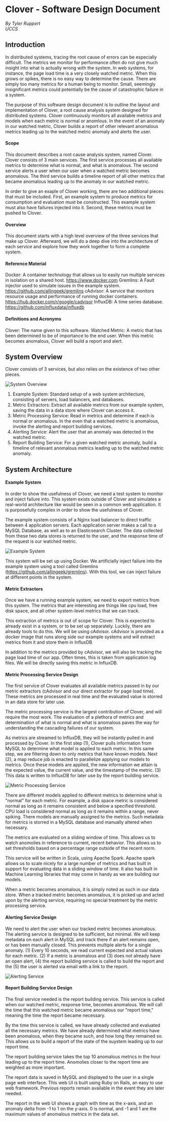 Clover - Software Design Document
==========

*By Tyler Ruppert  
UCCS*

Introduction
----------
In distributed systems, tracing the root cause of errors can be especially difficult.  The metrics we monitor for performance often do not give much insight into what is actually wrong with the system.  In web systems, for instance, the page load time is a very closely watched metric.  When this grows or spikes, there is no easy way to determine the cause.  There are simply too many metrics for a human being to monitor.  Small, seemingly insignificant metrics could potentially be the cause of catastrophic failure in a system.

The purpose of this software design document is to outline the layout and implementation of Clover, a root cause analysis system designed for distributed systems.  Clover continuously monitors all available metrics and models when each metric is normal or anomlous.  In the event of an anomaly in our watched metric, Clover builds a report of other relevant anomalous metrics leading up to the watched metric anomaly and alerts the user.

#### Scope
This document describes a root cause analysis system, named Clover.  Clover consists of 3 main services.  The first service processes all available metrics to determine what is normal, and what is anomalous.  The second service alerts a user when our user when a watched metric becomes anomalous.  The third service builds a timeline report of all other metrics that became anomalous leading up to the anomaly in our watched metric. 

In order to give an exaple of Clover working, there are two additional pieces that must be included.  First, an example system to produce metrics for consumption and evaluation must be constructed.  This example system must also have failures injected into it.  Second, these metrics must be pushed to Clover.

#### Overview
This document starts with a high level overview of the three services that make up Clover.  Afterward, we will do a deep dive into the architecture of each service and explore how they work together to form a complete system.

#### Reference Material
Docker: A container technology that allows us to easily run multiple services in isolation on a shared host.  https://www.docker.com
Gremlins: A Fault injector used to simulate issues in the example system.  https://github.com/allingeek/gremlins
cAdvisor: A service that monitors resource usage and performance of running docker containers.  https://hub.docker.com/r/google/cadvisor
InfluxDB: A time series database.  https://github.com/influxdata/influxdb

#### Definitions and Acronyms
Clover: The name given to this software.
Watched Metric: A metric that has been determined to be of importance to the end user.  When this metric becomes anomalous, Clover will build a report and alert.

System Overview
----------
Clover consists of 3 services, but also relies on the existence of two other pieces.

![System Overview](https://raw.githubusercontent.com/truppert/clover/master/system-overview.png)

1. Example System: Standard setup of a web system architecture, consisting of servers, load balancers, and databases.
2. Metric Extractors: Extract all available metrics from our example system, saving the data in a data store where Clover can access it.
3. Metric Processing Service: Read in metrics and determine if each is normal or anomalous.  In the even that a watched metric is anomalous, invoke the alerting and report building services.
4. Alerting Service: Alert the user that an anomaly was detected in the watched metric.
5. Report Building Service: For a given watched metric anomaly, build a timeline of relevant anomalous metrics leading up to the watched metric anomaly.

System Architecture
----------

#### Example System
In order to show the usefulness of Clover, we need a test system to monitor and inject failure into.  This system exists outside of Clover and simulates a real-world architecture like would be seen in a common web application.  It is purposefully complex in order to show the usefulness of Clover.

The example system consists of a Nginx load balancer to direct traffic between 4 application servers.  Each application server makes a call to a MySQL Database, as well as to an Elasticsearch Cluster.  The data collected from these two data stores is returned to the user, and the response time of the request is our watched metric.

![Example System](https://raw.githubusercontent.com/truppert/clover/master/example-system.png)

This system will be set up using Docker.  We artificially inject failure into the example system using a tool called Gremlins (https://github.com/allingeek/gremlins).  With this tool, we can inject failure at different points in the system.

#### Metric Extractors
Once we have a running example system, we need to export metrics from this system.  The metrics that are interesting are things like cpu load, free disk space, and all other system-level metrics that we can track.  

This extraction of metrics is out of scope for Clover.  This is expected to already exist in a system, or to be set up separately.  Luckily, there are already tools to do this.  We will be using cAdvisor.  cAdvisor is provided as a docker image that runs along side our example systems and will extract metrics from it and store them in InfluxDB

In addition to the metrics provided by cAdvisor, we will also be tracking the page load time of our app.  Often times, this is taken from application log files.  We will be directly saving this metric in InfluxDB.

#### Metric Processing Service Design
The first service of Clover evaluates all available metrics passed in by our metric extractors (cAdvisor and our direct extractor for page load time).  These metrics are processed in real time and the evaluated value is storred in an data store for later use.

The metric processing service is the largest contribution of Clover, and will require the most work.  The evaluation of a plethora of metrics and determination of what is normal and what is anomalous paves the way for understanding the cascading failures of our system.

As metrics are streamed to InfluxDB, they will be instantly pulled in and processed by Clover.  In the first step (1), Clover pulls information from MySQL to determine what model is applied to each metric.  In this same step, we are filtering down to only metrics that have known models.  Next (2), a map reduce job is enacted to parallelize applying our models to metrics.  Once these models are applied, the new information we attain is the expected value, the current value, and the timestamp of the metric.  (3) This data is written to InfluxDB for later use by the report building service.

![Metric Processing Service](https://raw.githubusercontent.com/truppert/clover/master/metrics-processing-service.png)

There are different models applied to different metrics to determine what is "normal" for each metric.  For example, a disk space metric is considered normal as long as it remains consistent and below a specified threshold.  CPU load is considered normal as long as it remains within a range, never spiking.  There models are manually assigned to the metrics.  Such metadata for metrics is storred in a MySQL database and manually altered when necessary.

The metrics are evaluated on a sliding window of time.  This allows us to watch anomolies in reference to current, recent behavior.  This allows us to set thresholds based on a percentage range outside of the recent norm.

This service will be written in Scala, using Apache Spark.  Apache spark allows us to scale nicely for a large number of metrics and has built in support for evaluating data in a sliding window of time.  It also has built in Machine Learning libraries that may come in handy as we are building our models.

When a metric becomes anomalous, it is simply noted as such in our data store.  When a tracked metric becomes anomalous, it is picked up and acted upon by the alerting service, requiring no special treatment by the metric processing service.

#### Alerting Service Design

We need to alert the user when our tracked metric becomes anomalous. The alerting service is designed to be sufficient, but minimal.  We will keep metadata on each alert in MySQL and track there if an alert remains open, or has been manually closed.  This prevents multiple alerts for a single anomaly.  (1) Every 10 seconds, we read current expected and actual values for each metric.  (2) If a metric is anomalous and (3) does not already have an open alert, (4) the report building service is called to build the report and the (5) the user is alerted via email with a link to the report.

![Alerting Service](https://raw.githubusercontent.com/truppert/clover/master/alerting-service.png)

#### Report Building Service Design

The final service needed is the report building service.  This service is called when our watched metric, response time, becomes anomalous.  We will call the time that this watched metric became anomalous our "report time," meaning the time the report became necessary.

By the time this service is called, we have already collected and evaluated all the necessary metrics.  We have already determined what metrics have been anomalous, when they became such, and how long they remained so.  This allows us to build a report of the state of the suystem leading up to our report time.

The report building service takes the top 10 anomalous metrics in the hour leading up to the report time.  Anomolies closer to the report time are weighted as more important.

The report data is saved in MySQL and displayed to the user in a single page web interface.  This web UI is built using Ruby on Rails, an easy to use web framework.  Previous reports remain available in the event they are later needed.

The report in the web UI shows a graph with time as the x-axis, and an anomaly delta from -1 to 1 on the y-axis.  0 is normal, and -1 and 1 are the maximum values of anomalous metrics in the data set.
